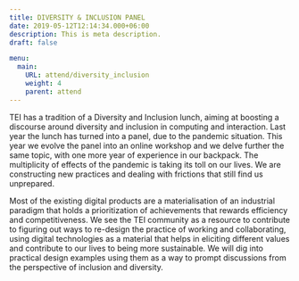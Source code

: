 ```yaml
---
title: DIVERSITY & INCLUSION PANEL
date: 2019-05-12T12:14:34.000+06:00
description: This is meta description.
draft: false

menu:
  main:
    URL: attend/diversity_inclusion
    weight: 4
    parent: attend
---
```

TEI has a tradition of a Diversity and Inclusion lunch, aiming at boosting a discourse around diversity and inclusion in computing and interaction.
Last year the lunch has turned into a panel, due to the pandemic situation. This year we evolve the panel into an online workshop and we delve further the same topic, with one more year of experience in our backpack.
The multiplicity of effects of the pandemic is taking its toll on our lives. We are constructing new practices and dealing with frictions that still find us unprepared.

Most of the existing digital products are a materialisation of an industrial paradigm that holds a prioritization of achievements that rewards efficiency and competitiveness.
We see the TEI community as a resource to contribute to figuring out ways to re-design the practice of working and collaborating, using digital technologies as a material that helps in eliciting different values and contribute to our lives to being more sustainable.
We will dig into practical design examples using them as a way to prompt discussions from the perspective of inclusion and diversity.
